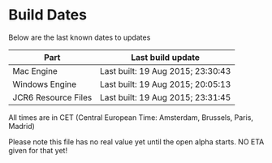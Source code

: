 # Build Dates

Below are the last known dates to updates

Part | Last build update
-----|-----
Mac Engine | Last built: 19 Aug 2015; 23:30:43
Windows Engine | Last built: 19 Aug 2015; 20:05:13
JCR6 Resource Files | Last built: 19 Aug 2015; 23:31:45
All times are in CET (Central European Time: Amsterdam, Brussels, Paris, Madrid)


Please note this file has no real value yet until the open alpha starts. NO ETA given for that yet!
